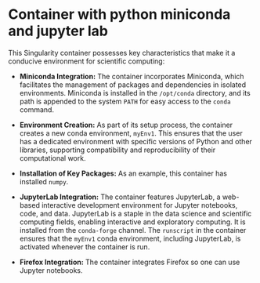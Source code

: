 # Container with python miniconda and jupyter lab

This Singularity container possesses key characteristics that make it a conducive environment for scientific computing:

- **Miniconda Integration:** The container incorporates Miniconda, which facilitates the management of packages and dependencies in isolated environments. Miniconda is installed in the `/opt/conda` directory, and its path is appended to the system `PATH` for easy access to the `conda` command.

- **Environment Creation:** As part of its setup process, the container creates a new conda environment, `myEnv1`. This ensures that the user has a dedicated environment with specific versions of Python and other libraries, supporting compatibility and reproducibility of their computational work.

- **Installation of Key Packages:** As an example, this container has installed `numpy`.

- **JupyterLab Integration:** The container features JupyterLab, a web-based interactive development environment for Jupyter notebooks, code, and data. JupyterLab is a staple in the data science and scientific computing fields, enabling interactive and exploratory computing. It is installed from the `conda-forge` channel. The `runscript` in the container ensures that the `myEnv1` conda environment, including JupyterLab, is activated whenever the container is run.

- **Firefox Integration:** The container integrates Firefox so one can use Jupyter notebooks.
